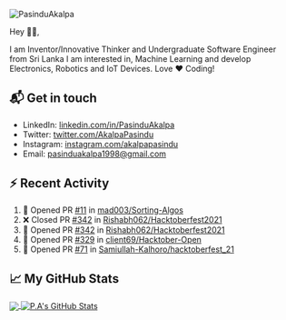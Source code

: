 ![PasinduAkalpa](https://res.cloudinary.com/pasindua/image/upload/r_11/v1624278078/banner_1500x500_xjbxmk.png)

<!-- [![GitHub Views](https://komarev.com/ghpvc/?username=pAkalpa&color=FAC151)] -->

Hey 👋🏻,

I am Inventor/Innovative Thinker and Undergraduate Software Engineer from Sri Lanka
I am interested in, Machine Learning and develop Electronics, Robotics and IoT Devices. Love :heart: Coding!

## 📬 Get in touch

- LinkedIn: [linkedin.com/in/PasinduAkalpa][1]
- Twitter: [twitter.com/AkalpaPasindu][2]
- Instagram: [instagram.com/akalpapasindu][3]
- Email: pasinduakalpa1998@gmail.com

## :zap: Recent Activity
<!--START_SECTION:activity-->
1. 💪 Opened PR [#11](https://github.com/mad003/Sorting-Algos/pull/11) in [mad003/Sorting-Algos](https://github.com/mad003/Sorting-Algos)
2. ❌ Closed PR [#342](https://github.com/Rishabh062/Hacktoberfest2021/pull/342) in [Rishabh062/Hacktoberfest2021](https://github.com/Rishabh062/Hacktoberfest2021)
3. 💪 Opened PR [#342](https://github.com/Rishabh062/Hacktoberfest2021/pull/342) in [Rishabh062/Hacktoberfest2021](https://github.com/Rishabh062/Hacktoberfest2021)
4. 💪 Opened PR [#329](https://github.com/client69/Hacktober-Open/pull/329) in [client69/Hacktober-Open](https://github.com/client69/Hacktober-Open)
5. 💪 Opened PR [#71](https://github.com/Samiullah-Kalhoro/hacktoberfest_21/pull/71) in [Samiullah-Kalhoro/hacktoberfest_21](https://github.com/Samiullah-Kalhoro/hacktoberfest_21)
<!--END_SECTION:activity-->

## &#x1f4c8; My GitHub Stats

<a href="https://github.com/pAkalpa/pAkalpa">
	<img align="center" src="https://github-readme-stats.vercel.app/api/top-langs/?username=pAkalpa&theme=jolly&langs_count=5" />
</a>

<a href="https://github.com/pAkalpa/pAkalpa">
	<img align="center" src="https://github-readme-stats.vercel.app/api?username=pAkalpa&theme=jolly&show_icons=true&line_height=27&count_private=true" alt="P.A's GitHub Stats" />
</a>
<!-- [![Top Langs](https://github-readme-stats.vercel.app/api/top-langs/?username=pAkalpa&langs_count=5)](https://github.com/pAkalpa/github-readme-stats)
![P.A's GitHub stats](https://github-readme-stats.vercel.app/api?username=pAkalpa&theme=jolly&show_icons=true) -->

[1]:https://www.linkedin.com/in/pasindu-akalpa-1043b1192
[2]:https://www.twitter.com/intent/follow?screen_name=AkalpaPasindu
[3]:https://www.instagram.com/akalpapasindu